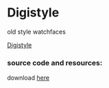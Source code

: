 # Digistyle
old style watchfaces

[Digistyle](https://raw.githubusercontent.com/ZephyrLabs/Watchfaces/gh-pages/docs/Digistyle/Digistyle.png "Digistyle")

### source code and resources:
download [here](https://github.com/ZephyrLabs/Watchfaces/raw/gh-pages/docs/Digistyle/Digistyle.zip)